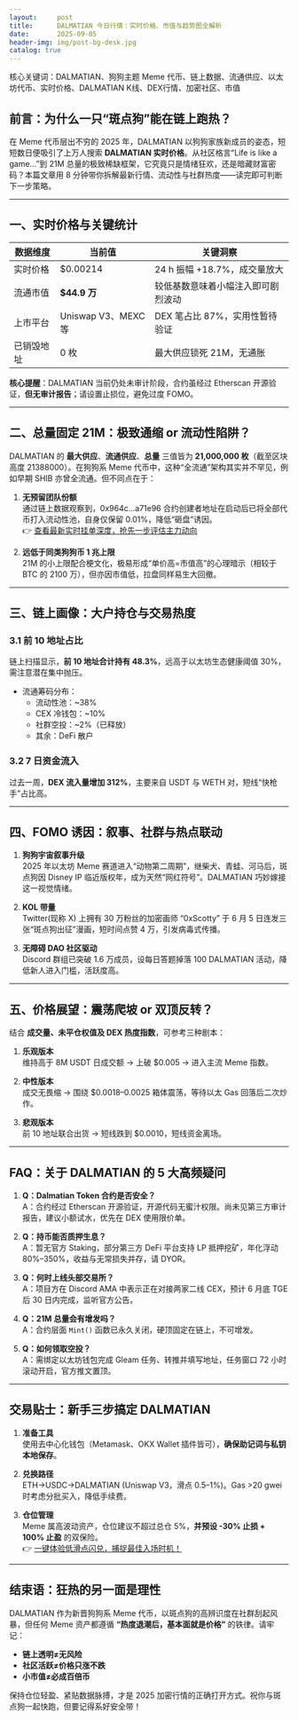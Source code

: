 ```yaml
---
layout:     post
title:      DALMATIAN 今日行情：实时价格、市值与趋势图全解析
date:       2025-09-05
header-img: img/post-bg-desk.jpg
catalog: true
---
```


核心关键词：DALMATIAN、狗狗主题 Meme 代币、链上数据、流通供应、以太坊代币、实时价格、DALMATIAN K线、DEX行情、加密社区、市值

## 前言：为什么一只“斑点狗”能在链上跑热？

在 Meme 代币层出不穷的 2025 年，DALMATIAN 以狗狗家族新成员的姿态，短短数日便吸引了上万人搜索 **DALMATIAN 实时价格**。从社区格言“Life is like a game...”到 21M 总量的极致稀缺框架，它究竟只是情绪狂欢，还是暗藏财富密码？本篇文章用 8 分钟带你拆解最新行情、流动性与社群热度——读完即可判断下一步策略。

---

## 一、实时价格与关键统计

| 数据维度 | 当前值 | 关键洞察 |
| --- | --- | --- |
| 实时价格 | $0.00214 | 24 h 振幅 +18.7%，成交量放大 |
| 流通市值 | **$44.9 万** | 较低基数意味着小幅注入即可剧烈波动 |
| 上市平台 | Uniswap V3、MEXC 等 | DEX 笔占比 87%，实用性暂待验证 |
| 已销毁地址 | 0 枚 | 最大供应锁死 21M，无通胀 |

**核心提醒**：DALMATIAN 当前仍处未审计阶段，合约虽经过 Etherscan 开源验证，**但无审计报告**；请设置止损位，避免过度 FOMO。

---

## 二、总量固定 21M：极致通缩 or 流动性陷阱？

DALMATIAN 的 **最大供应**、**流通供应**、**总量** 三值皆为 **21,000,000 枚**（截至区块高度 21388000）。在狗狗系 Meme 代币中，这种“全流通”架构其实并不罕见，例如早期 SHIB 亦曾全流通。但不同点在于：

1. **无预留团队份额**  
   通过链上数据观察到，0x964c…a71e96 合约创建者地址在启动后已将全部代币打入流动性池，自身仅保留 0.01%，降低“砸盘”诱因。  
   👉 [查看最新实时挂单深度，抢先一步评估主力动向](https://okxdog.com/)

2. **远低于同类狗狗币 1 兆上限**  
   21M 的小上限配合梗文化，极易形成“单价高=市值高”的心理暗示（相较于 BTC 的 2100 万），但亦因市值低，拉盘同样易生大回撤。

---

## 三、链上画像：大户持仓与交易热度

### 3.1 前 10 地址占比

链上扫描显示，**前 10 地址合计持有 48.3%**，远高于以太坊生态健康阈值 30%，需注意潜在集中抛压。

- 流通筹码分布：
  - 流动性池：~38%
  - CEX 冷钱包：~10%
  - 社群空投：~2%（已释放）
  - 其余：DeFi 散户

### 3.2 7 日资金流入

过去一周，**DEX 流入量增加 312%**，主要来自 USDT 与 WETH 对，短线“快枪手”占比高。

---

## 四、FOMO 诱因：叙事、社群与热点联动

1. **狗狗宇宙叙事升级**  
   2025 年以太坊 Meme 赛道进入“动物第二周期”，继柴犬、青蛙、河马后，斑点狗因 Disney IP 临近版权年，成为天然“网红符号”。DALMATIAN 巧妙嫁接这一视觉情绪。

2. **KOL 带量**  
   Twitter(现称 X) 上拥有 30 万粉丝的加密画师 “0xScotty” 于 6 月 5 日连发三张“斑点狗出征”漫画，短时间点赞 4 万，引发病毒式传播。

3. **无障碍 DAO 社区驱动**  
   Discord 群组已突破 1.6 万成员，设每日答题掉落 100 DALMATIAN 活动，降低新人进入门槛，活跃度高。

---

## 五、价格展望：震荡爬坡 or 双顶反转？

结合 **成交量、未平仓权值及 DEX 热度指数**，可参考三种剧本：

1. **乐观版本**  
   维持高于 8M USDT 日成交额 → 上破 $0.005 → 进入主流 Meme 指数。

2. **中性版本**  
   成交无畏缩 → 围绕 $0.0018–0.0025 箱体震荡，等待以太 Gas 回落后二次炒作。

3. **悲观版本**  
   前 10 地址联合出货 → 短线跌到 $0.0010，短线资金离场。

---

## FAQ：关于 DALMATIAN 的 5 大高频疑问

1. **Q：Dalmatian Token 合约是否安全？**  
   A：合约经过 Etherscan 开源验证，开源代码无蜜汁权限。尚未见第三方审计报告，建议小额试水，优先在 DEX 使用限价单。

2. **Q：持币能否质押生息？**  
   A：暂无官方 Staking，部分第三方 DeFi 平台支持 LP 抵押挖矿，年化浮动 80%–350%，收益与无常损失并存，请 DYOR。

3. **Q：何时上线头部交易所？**  
   A：项目方在 Discord AMA 中表示正在对接两家二线 CEX，预计 6 月底 TGE 后 30 日内完成，监听官方公告。

4. **Q：21M 总量会有增发吗？**  
   A：合约层面 `Mint()` 函数已永久关闭，硬顶固定在链上，不可增发。

5. **Q：如何领取空投？**  
   A：需绑定以太坊钱包完成 Gleam 任务、转推并填写地址，任务窗口 72 小时滚动开启，官方推文置顶。

---

## 交易贴士：新手三步搞定 DALMATIAN

1. **准备工具**  
   使用去中心化钱包（Metamask、OKX Wallet 插件皆可），**确保助记词与私钥本地保存**。

2. **兑换路径**  
   ETH→USDC→DALMATIAN (Uniswap V3，滑点 0.5–1%)。Gas >20 gwei 时考虑分批买入，降低手续费。

3. **仓位管理**  
   Meme 属高波动资产，仓位建议不超过总仓 5%，**并预设 -30% 止损 + 100% 止盈** 的双保险。  
   👉 [一键体验低滑点闪兑，捕捉最佳入场时机！](https://okxdog.com/)

---

## 结束语：狂热的另一面是理性

DALMATIAN 作为新晋狗狗系 Meme 代币，以斑点狗的高辨识度在社群刮起风暴，但任何 Meme 资产都遵循 **“热度退潮后，基本面就是价格”** 的铁律。请牢记：

- **链上透明≠无风险**  
- **社区活跃≠价格只涨不跌**  
- **小市值≠必成百倍币**

保持仓位轻盈、紧贴数据脉搏，才是 2025 加密行情的正确打开方式。祝你与斑点狗一起快跑，但要记得系好安全带！